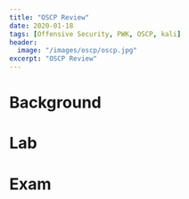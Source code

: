 ```yaml
---
title: "OSCP Review"
date: 2020-01-18 
tags: [Offensive Security, PWK, OSCP, kali]
header:
  image: "/images/oscp/oscp.jpg"
excerpt: "OSCP Review"
---
```


# Background

# Lab

# Exam
 

